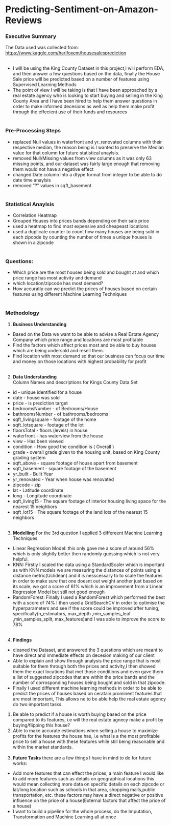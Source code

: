 # Predicting-Sentiment-on-Amazon-Reviews
### Executive Summary
The Data used was collected from: https://www.kaggle.com/harlfoxem/housesalesprediction
<br><br>
- I will be using the King County Dataset in this project,I will perform EDA, and then answer a few questions based on the data, finally the House Sale price will be predicted based on a number of features using Supervised Learning Methods
- The point of view I will be taking is that I have been approached by a real estate agency who is looking to start buying and selling in the King County Area and I have been hired to help them answer questions in order to make informed decesions as well as help them make profit through the effecient use of their funds and resources
<br><br>
### Pre-Processing Steps
- replaced Null values in waterfront and yr_renovated columns with their respective median, the reason being is I wanted to preserve the Median value for that column for future statistical anaylsis.
- removed Null/Missing values from view columns as it was only 63 missing points, and our dataset was fairly large enough that removing them would not have a negative effect
- changed Date column into a dtype format from integer to be able to do date time anaylsis
- removed "?" values in sqft_basement
<br><br>
### Statistical Anaylsis
- Correlation Heatmap
- Grouped Houses into prices bands depending on their sale price 
- used a heatmap to find most expensive and cheapeast locations
- used a duplicate counter to count how many houses are being sold in each zipcode by counting the number of times a unique houses is shown in a zipcode
<br><br>
### Questions:
- Which price are the most houses being sold and bought at and which price range has most activity and demand
- which location/zipcode has most demand?
- How accuratly can we predict the prices of houses based on certain features using different Machine Learning Techniques
<br><br>
### Methodology
1. **Business Understanding** 
- Based on the Data we want to be able to advise a Real Estate Agency Company which price range and locations are most profitable 
- Find the factors which affect prices most and be able to buy houses which are being undersold and resell them.
- Find location with most demand so that our business can focus our time and money on those locations with highest probability for profit 
<br> <br>
2. **Data Understanding**  
Column Names and descriptions for Kings County Data Set
- id - unique identified for a house
- date - house was sold
- price -  is prediction target
- bedroomsNumber -  of Bedrooms/House
- bathroomsNumber -  of bathrooms/bedrooms
- sqft_livingsquare -  footage of the home
- sqft_lotsquare -  footage of the lot
- floorsTotal -  floors (levels) in house
- waterfront - has waterview from the house
- view - Has been viewed
- condition - How good the condition is ( Overall )
- grade - overall grade given to the housing unit, based on King County grading system
- sqft_above - square footage of house apart from basement
- sqft_basement - square footage of the basement
- yr_built - Built Year
- yr_renovated - Year when house was renovated
- zipcode - zip
- lat - Latitude coordinate
- long - Longitude coordinate
- sqft_living15 - The square footage of interior housing living space for the nearest 15 neighbors
- sqft_lot15 - The square footage of the land lots of the nearest 15 neighbors
    <br><br>
3. **Modelling**
 For the 3rd question I applied 3 differeent Machine Learning Techniques
- Linear Regression Model: this only gave me a score of around 56% which is only slightly better then randomly guessing which is not very helpful.
- KNN: Firstly I scaled the data using a StandardScaler which is important as with KNN models we are measuring the distances of points using a distance metric(Uclidean) and it is nesscessary to to scale the features in order to make sure that one doesnt out weight another just based on its scale, we got a score of 61% which is an improvement from a Linear Regression Model but still not good enough
- RandomForest: Finally I used a RandomForest which performed the best with a score of 74% I then used a GridSearchCV in order to optimise the hyperparameters and see if the score could be improved after tuning, specifically(n_estimators, max_depth ,min_samples_leaf ,min_samples_split, max_features)and I was able to improve the score to 78%
<br><br>
4. **Findings**
- cleaned the Dataset, and answered the 3 questions which are meant to have direct and immediate effects on decesion making of our client
- Able to explain and show through analysis the price range that is most suitable for them through both the prices and activity,I then showed them the exact locations that met those conditions and even gave them a list of suggested zipcodes that are within the price bands and the number of corrosponding houses being bought and sold in that zipcode.
- Finally I used different machine learning methods in order to be able to predict the prices of houses based on ceratain prominent features that are most important, This allows ne to be able help the real estate agency do two important tasks.
 1. Be able to predict if a house is worth buying based on the price compared to its features, i.e will the real estate agnecy make a profit by buying/flipping this house?
 2. Able to make accurate estimations when selling a house to maximize profits for the features the house has, i.e what is a the most profitable price to sell a house with these features while still being reasonable and within the market standards.
<br><br>
5.  **Future Tasks**
there are a few things I have in mind to do for future works:
- Add more features that can effect the prices, a main feature I would like to add more features such as details on geographical locations this would mean collecting more data on specific details on each zipcode or lat/long location such as schools in that area, shopping malls,public transportation, etc. these factors may have a direct negative or positive influence on the price of a house(External factors that affect the price of a house)
- I want to build a pipeline for the whole process, do the Imputation, Transformation and Machine Learning all at once
